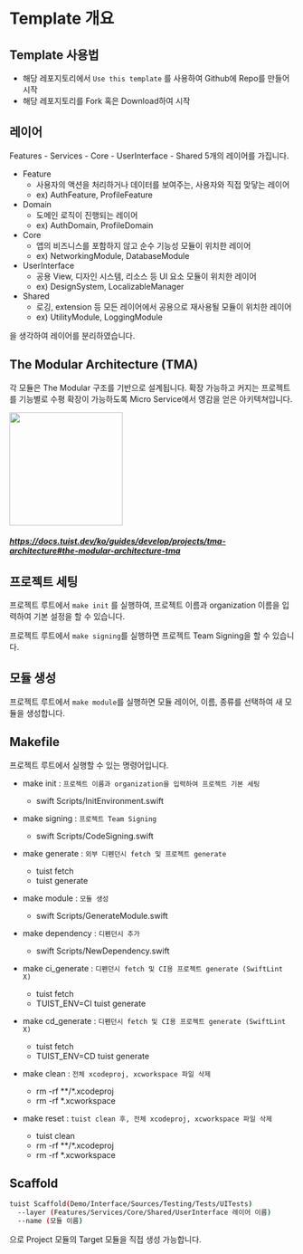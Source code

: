 # Template 개요
## Template 사용법
- 해당 레포지토리에서 `Use this template` 를 사용하여 Github에 Repo를 만들어 시작
- 해당 레포지토리를 Fork 혹은 Download하여 시작

## 레이어 
Features - Services - Core - UserInterface - Shared
5개의 레이어를 가집니다.

- Feature
  - 사용자의 액션을 처리하거나 데이터를 보여주는, 사용자와 직접 맞닿는 레이어
  - ex) AuthFeature, ProfileFeature
- Domain
  - 도메인 로직이 진행되는 레이어
  - ex) AuthDomain, ProfileDomain
- Core
  - 앱의 비즈니스를 포함하지 않고 순수 기능성 모듈이 위치한 레이어
  - ex) NetworkingModule, DatabaseModule
- UserInterface
  - 공용 View, 디자인 시스템, 리소스 등 UI 요소 모듈이 위치한 레이어
  - ex) DesignSystem, LocalizableManager
- Shared
  - 로깅, extension 등 모든 레이어에서 공용으로 재사용될 모듈이 위치한 레이어
  - ex) UtilityModule, LoggingModule

을 생각하여 레이어를 분리하였습니다.

## The Modular Architecture (TMA)
각 모듈은 The Modular 구조를 기반으로 설계됩니다.
확장 가능하고 커지는 프로젝트를 기능별로 수평 확장이 가능하도록 Micro Service에서 영감을 얻은 아키텍쳐입니다.

<img src="https://user-images.githubusercontent.com/74440939/210211725-5ac7c9fe-bf25-4707-9775-4f46f1c0c522.png" width="200">

##### https://docs.tuist.dev/ko/guides/develop/projects/tma-architecture#the-modular-architecture-tma

## 프로젝트 세팅
프로젝트 루트에서 `make init` 를 실행하여, 프로젝트 이름과 organization 이름을 입력하여 기본 설정을 할 수 있습니다.

프로젝트 루트에서 `make signing`를 실행하면 프로젝트 Team Signing을 할 수 있습니다.

## 모듈 생성
프로젝트 루트에서 `make module`를 실행하면 모듈 레이어, 이름, 종류를 선택하여 새 모듈을 생성합니다.

## Makefile
프로젝트 루트에서 실행할 수 있는 명령어입니다.
- make init : `프로젝트 이름과 organization을 입력하여 프로젝트 기본 세팅`
  - swift Scripts/InitEnvironment.swift

- make signing : `프로젝트 Team Signing`
  - swift Scripts/CodeSigning.swift

- make generate : `외부 디펜던시 fetch 및 프로젝트 generate`
  - tuist fetch
  - tuist generate

- make module : `모듈 생성`
  - swift Scripts/GenerateModule.swift

- make dependency : `디펜던시 추가`
  - swift Scripts/NewDependency.swift

- make ci_generate : `디펜던시 fetch 및 CI용 프로젝트 generate (SwiftLint X)`
  - tuist fetch
  - TUIST_ENV=CI tuist generate

- make cd_generate : `디펜던시 fetch 및 CI용 프로젝트 generate (SwiftLint X)`
  - tuist fetch
  - TUIST_ENV=CD tuist generate

- make clean : `전체 xcodeproj, xcworkspace 파일 삭제`
  - rm -rf **/*.xcodeproj
  - rm -rf *.xcworkspace

- make reset : `tuist clean 후, 전체 xcodeproj, xcworkspace 파일 삭제`
  - tuist clean
  - rm -rf **/*.xcodeproj
  - rm -rf *.xcworkspace

## Scaffold
```sh
tuist Scaffold(Demo/Interface/Sources/Testing/Tests/UITests) 
  --layer (Features/Services/Core/Shared/UserInterface 레이어 이름)
  --name (모듈 이름)
```

으로 Project 모듈의 Target 모듈을 직접 생성 가능합니다.
